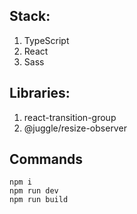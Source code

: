 ## Stack:

1. TypeScript
2. React
3. Sass

## Libraries:

1. react-transition-group
2. @juggle/resize-observer

## Commands

    npm i
    npm run dev
    npm run build

